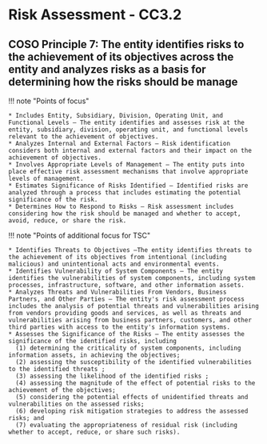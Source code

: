 #  Risk Assessment - CC3.2

## COSO Principle 7: The entity identifies risks to the achievement of its objectives across the entity and analyzes risks as a basis for determining how the risks should be manage


!!! note "Points of focus"

    * Includes Entity, Subsidiary, Division, Operating Unit, and Functional Levels — The entity identifies and assesses risk at the entity, subsidiary, division, operating unit, and functional levels relevant to the achievement of objectives.
    * Analyzes Internal and External Factors — Risk identification considers both internal and external factors and their impact on the achievement of objectives.
    * Involves Appropriate Levels of Management — The entity puts into place effective risk assessment mechanisms that involve appropriate levels of management.
    * Estimates Significance of Risks Identified — Identified risks are analyzed through a process that includes estimating the potential significance of the risk.
    * Determines How to Respond to Risks — Risk assessment includes considering how the risk should be managed and whether to accept, avoid, reduce, or share the risk.

!!! note "Points of additional focus for TSC"

    * Identifies Threats to Objectives —The entity identifies threats to the achievement of its objectives from intentional (including malicious) and unintentional acts and environmental events. 
    * Identifies Vulnerability of System Components — The entity identifies the vulnerabilities of system components, including system processes, infrastructure, software, and other information assets. 
    * Analyzes Threats and Vulnerabilities From Vendors, Business Partners, and Other Parties — The entity's risk assessment process includes the analysis of potential threats and vulnerabilities arising from vendors providing goods and services, as well as threats and vulnerabilities arising from business partners, customers, and other third parties with access to the entity's information systems.
    * Assesses the Significance of the Risks — The entity assesses the significance of the identified risks, including 
      (1) determining the criticality of system components, including information assets, in achieving the objectives; 
      (2) assessing the susceptibility of the identified vulnerabilities to the identified threats ;
      (3) assessing the likelihood of the identified risks ;
      (4) assessing the magnitude of the effect of potential risks to the achievement of the objectives; 
      (5) considering the potential effects of unidentified threats and vulnerabilities on the assessed risks; 
      (6) developing risk mitigation strategies to address the assessed risks; and 
      (7) evaluating the appropriateness of residual risk (including whether to accept, reduce, or share such risks).
